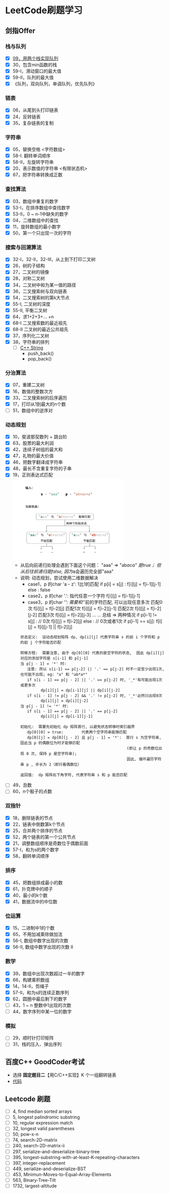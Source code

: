 # LeetCode刷题学习

## 剑指Offer
### 栈与队列
- [x] [09，用两个栈实现队列](https://github.com/kexinchu/LeetCode/blob/master/sword-to-offer/Sword-09.stack&queue.CQueue.cpp)
- [x] 30，包含min函数的栈  
- [x] 59-I，滑动窗口的最大值  
- [x] 59-II，队列的最大值  
- [x] 《队列，双向队列，单调队列，优先队列》

### 链表
- [x] 06，从尾到头打印链表  
- [x] 24，反转链表  
- [x] 35，复杂链表的复制  

### 字符串
- [x] 05，替换空格  <字符数组>
- [x] 58-I. 翻转单词顺序  
- [x] 58-II，左旋转字符串
- [x] 20，表示数值的字符串 <有限状态机>
- [x] 67，把字符串转换成正数

### 查找算法
- [x] 03，数组中重复的数字
- [x] 53-I，在排序数组中查找数字
- [x] 53-II，0 ~ n-1中缺失的数字
- [x] 04，二维数组中的查找
- [x] 11，旋转数组的最小数字
- [x] 50，第一个只出现一次的字符

### 搜索与回溯算法
- [x] 32-I，32-II，32-III，从上到下打印二叉树
- [x] 26，树的子结构
- [x] 27，二叉树的镜像
- [x] 28，对称二叉树
- [x] 34，二叉树中和为某一值的路径
- [x] 36，二叉搜索树与双向链表
- [x] 54，二叉搜索树的第k大节点
- [x] 55-I, 二叉树的深度
- [x] 55-II, 平衡二叉树
- [x] 64，求1+2+3+… +n
- [x] 68-I  二叉搜索数的最近祖先
- [x] 68-II 二叉树的最近公共祖先
- [x] 37，序列化二叉树
- [x] 38，字符串的排列
   - [ ] [C++ String](https://cplusplus.com/reference/string/string/?kw=string)
      - push_back()
      - pop_back()

### 分治算法
- [x] 07，重建二叉树
- [x] 16，数值的整数次方
- [x] 33，二叉搜索树的后序遍历
- [x] 17，打印从1到最大的n个数
- [ ] 51，数组中的逆序对

### 动态规划
- [x] 10，斐波那契数列 + 跳台阶
- [x] 63，股票的最大利润
- [x] 42，连续子树组的最大和
- [x] 47，礼物的最大价值
- [x] 46，把数字翻译成字符串
- [x] 48，最长不含重复字符的子串
- [x] 19，正则表达式匹配
   <img src="https://github.com/kexinchu/LeetCode/blob/master/sword-to-offer/pictures/dynamic-19.jpg" width="350px">
   - 从后向前递归处理会遇到下面这个问题： "aaa"  => "ab*a*c*a" 是true； 但从后往前递归是false, 因为*a会遍历完全部"aaa"
   - 说明: 动态规划，尝试使用二维数据解决
      - case1，p 的char 'a - z': 1比1的匹配
         if p[i] = s[j] : f[i][j] = f[i-1][j-1]
         else : false
      - case2，p 的char '.': 指代任意一个字符
         f[i][j] = f[i-1][j-1]
      - case3，p 的char '*': 需要和'*'前的字符匹配, 可以出现任意多次
         匹配0次 f[i][j] = f[i-2][j]
         匹配1次 f[i][j] = f[i-2][j-1]
         匹配2次 f[i][j] = f[i-2][j-2]
         匹配3次 f[i][j] = f[i-2][j-3]
         ... ...
         总结 => 两种情况
            if p[i-1] != s[j] :  // 0次
               f[i][j] = f[i-2][j]
            else :               // 0次或者1次
               if p[i-1] == s[j]: f[i][j] = f[i][j-1] || f[i-2][j]
      ```
      状态定义:  设动态规划矩阵 dp, dp[i][j] 代表字符串 s 的前 i 个字符和 p 的前 j 个字符能否匹配

      转移方程:  需要注意, 由于 dp[0][0] 代表的是空字符的状态,  因此 dp[i][j] 对应的添加字符是 s[i-1] 和 p[j-1]
      当 p[j - 1] = '*' 时:
         注意: 所以 s[i-1] == p[j-2] || '.' == p[j-2] 时不一定至少出现1次, 也可能不出现; eg: "a" 和 "ab*a*"
         if s[i - 1] == p[j - 2] || '.' == p[j-2] 时, '_*'有可能出现1次或更多次
               dp[i][j] = dp[i-1][j] || dp[i][j-2]
         if s[i - 1] != p[j - 2] && '.' != p[j-2] 时, '_*'必然只出现0次
               dp[i][j] = dp[i][j-2]
      当 p[j - 1] != '*' 时:
         if s[i - 1] == p[j - 2] || '.' == p[j-2] 
               dp[i][j] = dp[i-1][j-1]

      初始化:  需要先初始化 dp 矩阵首行, 以避免状态转移时索引越界
         dp[0][0] = true:        代表两个空字符串能够匹配
         dp[0][j] = dp[0][j - 2] 且 p[j - 1] = '*':  首行 s 为空字符串, 因此当 p 的偶数位为时才能够匹配
                                                     (即让 p 的奇数位出现 0 次, 保持 p 是空字符串); 
                                                     因此, 循环遍历字符串 p , 步长为 2（即只看偶数位）

      返回值:  dp 矩阵右下角字符, 代表字符串 s 和 p 能否匹配
      ```
- [ ] 49，丑数
- [ ] 60，n个骰子的点数

### 双指针
- [x] 18，删除链表的节点
- [x] 22，链表中倒数第k个节点
- [x] 25，合并两个排序的节点
- [x] 52，两个链表的第一个公共节点
- [x] 21，调整数组顺序是奇数位于偶数前面
- [x] 57-I，和为s的两个数字
- [x] 58，翻转单词顺序

### 排序
- [x] 45，把数组排成最小的数
- [x] 61，扑克牌中的顺子
- [x] 40，最小的k个数
- [x] 41，数据流中的中位数

### 位运算
- [x] 15，二进制中1的个数
- [x] 65，不用加减乘除做加法
- [x] 56-I, 数组中数字出现的次数
- [x] 56-II,  数组中数字出现的次数 II

### 数学
- [x] 39，数组中出现次数超过一半的数字
- [x] 66，构建乘积数组
- [x] 14，14-II，剪绳子
- [x] 57-II，和为s的连续正数序列
- [x] 62，圆圈中最后剩下的数字
- [ ] 43，1 ~ n 整数中1出现的次数
- [ ] 44，数字序列中某一位的数字

### 模拟
- [ ] 29，顺时针打印矩阵
- [ ] 31，栈的压入、弹出序列

## 百度C++ GoodCoder考试
- 选择 **固定题目二**【用C/C++实现】K 个一组翻转链表
- [代码](https://github.com/kexinchu/LeetCode/tree/master/reverse-k-group-link-list)


## Leetcode 刷题
- [ ] 4, find median sorted arrays
- [ ] 5, longest palindromic substring
- [ ] 10, regular expression match
- [ ] 32, longest valid parentheses
- [ ] 50, pow-x-n
- [ ] 74, search-2D-matrix
- [ ] 240, search-2D-matrix-ii
- [ ] 297, serialize-and-deserialize-binary-tree
- [ ] 395, longest-substring-with-at-least-K-repeating-characters
- [ ] 397, integer-replacement
- [ ] 449, serialize-and-deserialize-BST
- [ ] 453, Minimun-Moves-to-Equal-Array-Elements
- [ ] 563, Binary-Tree-Tilt
- [ ] 1732, largest-altitude
